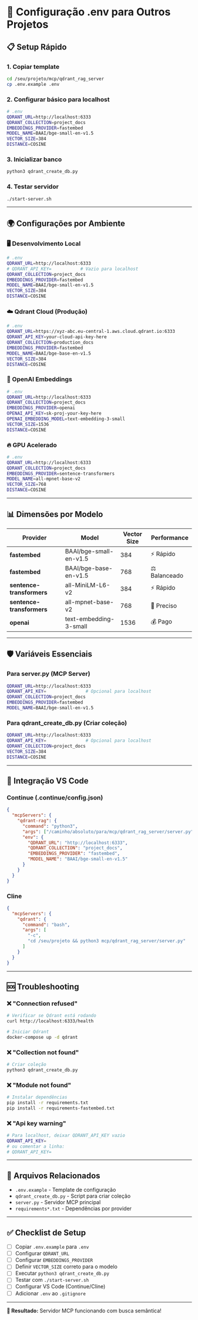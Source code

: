 # 🔧 Configuração .env para Outros Projetos

## 📋 Setup Rápido

### 1. Copiar template
```bash
cd /seu/projeto/mcp/qdrant_rag_server
cp .env.example .env
```

### 2. Configurar básico para localhost
```bash
# .env
QDRANT_URL=http://localhost:6333
QDRANT_COLLECTION=project_docs
EMBEDDINGS_PROVIDER=fastembed
MODEL_NAME=BAAI/bge-small-en-v1.5
VECTOR_SIZE=384
DISTANCE=COSINE
```

### 3. Inicializar banco
```bash
python3 qdrant_create_db.py
```

### 4. Testar servidor
```bash
./start-server.sh
```

---

## 🌍 Configurações por Ambiente

### 🖥️ Desenvolvimento Local
```bash
# .env
QDRANT_URL=http://localhost:6333
# QDRANT_API_KEY=           # Vazio para localhost
QDRANT_COLLECTION=project_docs
EMBEDDINGS_PROVIDER=fastembed
MODEL_NAME=BAAI/bge-small-en-v1.5
VECTOR_SIZE=384
DISTANCE=COSINE
```

### ☁️ Qdrant Cloud (Produção)
```bash
# .env
QDRANT_URL=https://xyz-abc.eu-central-1.aws.cloud.qdrant.io:6333
QDRANT_API_KEY=your-cloud-api-key-here
QDRANT_COLLECTION=production_docs
EMBEDDINGS_PROVIDER=fastembed
MODEL_NAME=BAAI/bge-base-en-v1.5
VECTOR_SIZE=384
DISTANCE=COSINE
```

### 🤖 OpenAI Embeddings
```bash
# .env
QDRANT_URL=http://localhost:6333
QDRANT_COLLECTION=project_docs
EMBEDDINGS_PROVIDER=openai
OPENAI_API_KEY=sk-proj-your-key-here
OPENAI_EMBEDDING_MODEL=text-embedding-3-small
VECTOR_SIZE=1536
DISTANCE=COSINE
```

### 🔥 GPU Acelerado
```bash
# .env
QDRANT_URL=http://localhost:6333
QDRANT_COLLECTION=project_docs
EMBEDDINGS_PROVIDER=sentence-transformers
MODEL_NAME=all-mpnet-base-v2
VECTOR_SIZE=768
DISTANCE=COSINE
```

---

## 📊 Dimensões por Modelo

| Provider | Model | Vector Size | Performance |
|----------|-------|-------------|-------------|
| **fastembed** | BAAI/bge-small-en-v1.5 | 384 | ⚡ Rápido |
| **fastembed** | BAAI/bge-base-en-v1.5 | 768 | ⚖️ Balanceado |
| **sentence-transformers** | all-MiniLM-L6-v2 | 384 | ⚡ Rápido |
| **sentence-transformers** | all-mpnet-base-v2 | 768 | 🎯 Preciso |
| **openai** | text-embedding-3-small | 1536 | 💰 Pago |

---

## 🛡️ Variáveis Essenciais

### Para server.py (MCP Server)
```bash
QDRANT_URL=http://localhost:6333
QDRANT_API_KEY=               # Opcional para localhost
QDRANT_COLLECTION=project_docs
EMBEDDINGS_PROVIDER=fastembed
MODEL_NAME=BAAI/bge-small-en-v1.5
```

### Para qdrant_create_db.py (Criar coleção)
```bash
QDRANT_URL=http://localhost:6333
QDRANT_API_KEY=               # Opcional para localhost
QDRANT_COLLECTION=project_docs
VECTOR_SIZE=384
DISTANCE=COSINE
```

---

## 🔗 Integração VS Code

### Continue (.continue/config.json)
```json
{
  "mcpServers": {
    "qdrant-rag": {
      "command": "python3",
      "args": ["/caminho/absoluto/para/mcp/qdrant_rag_server/server.py"],
      "env": {
        "QDRANT_URL": "http://localhost:6333",
        "QDRANT_COLLECTION": "project_docs",
        "EMBEDDINGS_PROVIDER": "fastembed",
        "MODEL_NAME": "BAAI/bge-small-en-v1.5"
      }
    }
  }
}
```

### Cline
```json
{
  "mcpServers": {
    "qdrant": {
      "command": "bash",
      "args": [
        "-c", 
        "cd /seu/projeto && python3 mcp/qdrant_rag_server/server.py"
      ]
    }
  }
}
```

---

## 🆘 Troubleshooting

### ❌ "Connection refused"
```bash
# Verificar se Qdrant está rodando
curl http://localhost:6333/health

# Iniciar Qdrant
docker-compose up -d qdrant
```

### ❌ "Collection not found"
```bash
# Criar coleção
python3 qdrant_create_db.py
```

### ❌ "Module not found"
```bash
# Instalar dependências
pip install -r requirements.txt
pip install -r requirements-fastembed.txt
```

### ❌ "Api key warning"
```bash
# Para localhost, deixar QDRANT_API_KEY vazio
QDRANT_API_KEY=
# ou comentar a linha:
# QDRANT_API_KEY=
```

---

## 📁 Arquivos Relacionados

- `.env.example` - Template de configuração
- `qdrant_create_db.py` - Script para criar coleção
- `server.py` - Servidor MCP principal
- `requirements*.txt` - Dependências por provider

---

## ✅ Checklist de Setup

- [ ] Copiar `.env.example` para `.env`
- [ ] Configurar `QDRANT_URL`
- [ ] Configurar `EMBEDDINGS_PROVIDER`
- [ ] Definir `VECTOR_SIZE` correto para o modelo
- [ ] Executar `python3 qdrant_create_db.py`
- [ ] Testar com `./start-server.sh`
- [ ] Configurar VS Code (Continue/Cline)
- [ ] Adicionar `.env` ao `.gitignore`

---

**🎯 Resultado:** Servidor MCP funcionando com busca semântica!